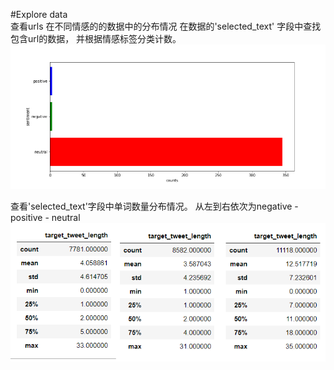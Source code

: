 #Explore data  
查看urls 在不同情感的的数据中的分布情况
在数据的'selected_text' 字段中查找包含url的数据， 并根据情感标签分类计数。  
![image1](https://github.com/Hanshawn11/Kaggle/blob/master/TweetSentiment/EDA/urls%20(1).png)


查看'selected_text'字段中单词数量分布情况。 从左到右依次为negative - positive - neutral  
  ![word_counts](https://raw.githubusercontent.com/Hanshawn11/Kaggle/master/TweetSentiment/EDA/word_counts.bmp)
